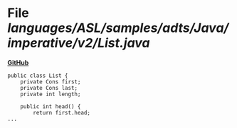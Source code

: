 # File _languages/ASL/samples/adts/Java/imperative/v2/List.java_
**[GitHub](https://github.com/softlang/yas/blob/master/languages/ASL/samples/adts/Java/imperative/v2/List.java)**
```
public class List {
	private Cons first;
	private Cons last;
	private int length;

	public int head() {
		return first.head;
...
```

